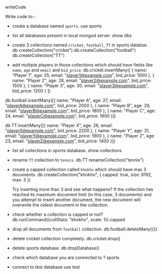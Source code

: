 writeCode

Write code to:-

- create a database named `sports`.
use sports
- list all databases present in local mongod server.
show dbs
- create 3 collections named `cricket`, `football`, `TT` in sports databse.
db.createCollection("cricket")
db.createCollection("football")
db.createCollection("TT")

- add multiple players in those collections which should have fields like `name`, `age` and `email` and `bid_price`.
db.cricket.insertMany([
  { name: "Player 1", age: 25, email: "player1@example.com", bid_price: 1000 },
  { name: "Player 2", age: 28, email: "player2@example.com", bid_price: 1500 },
  { name: "Player 3", age: 30, email: "player3@example.com", bid_price: 1200 }
])

db.football.insertMany([{ name: "Player A", age: 27, email: "playerA@example.com", bid_price: 2000 },
{ name: "Player B", age: 29, email: "playerB@example.com", bid_price: 1800 },
{ name: "Player C", age: 24, email: "playerC@example.com", bid_price: 1600 }])


db.TT.insertMany([{ name: "Player X", age: 26, email: "playerX@example.com", bid_price: 2200 },
{ name: "Player Y", age: 31, email: "playerY@example.com", bid_price: 1900 },
{ name: "Player Z", age: 23, email: "playerZ@example.com", bid_price: 1400 }])



- list all collections in sports database.
show collections

- rename `TT` collection to `tennis`.
db.TT.renameCollection("tennis")

- create a capped collection called `khokho` which should have max 3 documents.
db.createCollection("khokho", { capped: true, size: 8192, max: 3 })


  Try inserting more than 3 and see what happens?
  If the collection has reached its maximum document limit (in this case, 3 documents) and you attempt to insert another document, the new document will overwrite the oldest document in the collection. 

- check whether a collection is capped or not?
db.runCommand({collStats: "khokho", scale: 1}).capped

- drop all documents from `football` collection.
db.football.deleteMany({})

- delete cricket collection completely.
db.cricket.drop()

- delete sports database.
db.dropDatabase()

- check which database you are connected to ?
sports

- connect to test database
use test